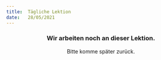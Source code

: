 ```yaml
---
title:  Tägliche Lektion
date:   28/05/2021
---
```


### <center>Wir arbeiten noch an dieser Lektion.</center>
<center>Bitte komme später zurück.</center>